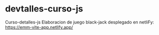 # devtalles-curso-js
Curso-detalles-js
Elaboracion de juego black-jack desplegado en netliFy: https://emm-vite-app.netlify.app/
